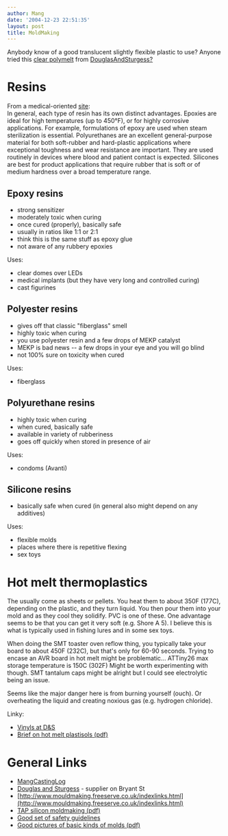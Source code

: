 ```yaml
---
author: Mang
date: '2004-12-23 22:51:35'
layout: post
title: MoldMaking
---
```


Anybody know of a good translucent slightly flexible plastic to use?  Anyone tried this [clear polymelt](http://www.artstuf.com/flexmold2.html#VINYLS) from [DouglasAndSturgess?](DouglasAndSturgess?.html)

# Resins

From a medical-oriented [site](http://www.devicelink.com/mddi/archive/96/04/011.html):<br>
In general, each type of resin has its own distinct advantages. Epoxies are ideal for high temperatures (up to 450°F), or for highly corrosive applications. For example, formulations of epoxy are used when steam sterilization is essential. Polyurethanes are an excellent general-purpose material for both soft-rubber and hard-plastic applications where exceptional toughness and wear resistance are important. They are used routinely in devices where blood and patient contact is expected. Silicones are best for product applications that require rubber that is soft or of medium hardness over a broad temperature range.

## Epoxy resins

* strong sensitizer
* moderately toxic when curing
* once cured (properly), basically safe
* usually in ratios like 1:1 or 2:1
* think this is the same stuff as epoxy glue
* not aware of any rubbery epoxies

Uses:

* clear domes over LEDs
* medical implants (but they have very long and controlled curing)
* cast figurines

## Polyester resins

* gives off that classic "fiberglass" smell
* highly toxic when curing
* you use polyester resin and a few drops of MEKP catalyst
* MEKP is bad news -- a few drops in your eye and you will go blind
* not 100% sure on toxicity when cured

Uses:

* fiberglass

## Polyurethane resins

* highly toxic when curing
* when cured, basically safe
* available in variety of rubberiness
* goes off quickly when stored in presence of air

Uses:

* condoms (Avanti)

## Silicone resins

* basically safe when cured (in general also might depend on any additives)

Uses:

* flexible molds
* places where there is repetitive flexing
* sex toys

# Hot melt thermoplastics

The usually come as sheets or pellets.  You heat them to about 350F (177C), depending on the plastic, and they turn liquid.  You then pour them into your mold and as they cool they solidify.  PVC is one of these.  One advantage seems to be that you can get it very soft (e.g. Shore A 5).  I believe this is what is typically used in fishing lures and in some sex toys.

When doing the SMT toaster oven reflow thing, you typically take your board to about 450F (232C), but that's only for 60-90 seconds.  Trying to encase an AVR board in hot melt might be problematic...  ATTiny26 max storage temperature is 150C (302F) Might be worth experimenting with though.  SMT tantalum caps might be alright but I could see electrolytic being an issue.

Seems like the major danger here is from burning yourself (ouch).  Or overheating the liquid and creating noxious gas (e.g. hydrogen chloride). 

Linky:

* [Vinyls at D&S](http://www.artstuf.com/flexmold2.html#VINYLS)
* [Brief on hot melt plastisols (pdf)](http://www.polyone.com/downloads/pdfs/tsr/TAB-PL003%20Hot%20Melt%20Plastisols.pdf)

# General Links

* [MangCastingLog](MangCastingLog.html)
* [Douglas and Sturgess](http://www.artstuf.com) - supplier on Bryant St
* [http://www.mouldmaking.freeserve.co.uk/indexlinks.html](http://www.mouldmaking.freeserve.co.uk/indexlinks.html)
* [TAP silicon moldmaking (pdf)](http://www.tapplastics.com/uploads/pdf/Moldmaking%20Directions.pdf)
* [Good set of safety guidelines](http://www.shape.bc.ca/resources/pdf/castingresinsguideline.pdf)
* [Good pictures of basic kinds of molds (pdf)](http://www.koe-chemie.de/WebSites/KoeChemie/koec-site.nsf/Files/prossiligb/$file/silikone_GB.pdf)
